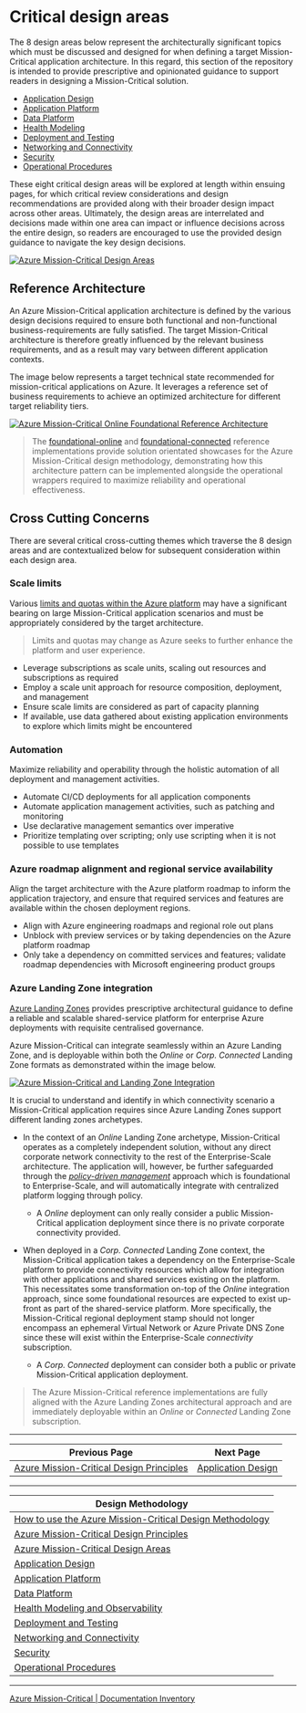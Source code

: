 # Critical design areas

The 8 design areas below represent the architecturally significant topics which must be discussed and designed for when defining a target Mission-Critical application architecture. In this regard, this section of the repository is intended to provide prescriptive and opinionated guidance to support readers in designing a Mission-Critical solution.

- [Application Design](./App-Design.md)
- [Application Platform](./App-Platform.md)
- [Data Platform](./Data-Platform.md)
- [Health Modeling](./Health-Modeling.md)
- [Deployment and Testing](./Deployment-Testing.md)
- [Networking and Connectivity](./Networking.md)
- [Security](./Security.md)
- [Operational Procedures](./Operational-Procedures.md)

These eight critical design areas will be explored at length within ensuing pages, for which critical review considerations and design recommendations are provided along with their broader design impact across other areas. Ultimately, the design areas are interrelated and decisions made within one area can impact or influence decisions across the entire design, so readers are encouraged to use the provided design guidance to navigate the key design decisions.

[![Azure Mission-Critical Design Areas](/docs/media/design-areas.png "Azure Mission-Critical Design Areas")](./Design-Areas.md)

## Reference Architecture

An Azure Mission-Critical application architecture is defined by the various design decisions required to ensure both functional and non-functional business-requirements are fully satisfied. The target Mission-Critical architecture is therefore greatly influenced by the relevant business requirements, and as a result may vary between different application contexts.

The image below represents a target technical state recommended for mission-critical applications on Azure. It leverages a reference set of business requirements to achieve an optimized architecture for different target reliability tiers.

[![Azure Mission-Critical Online Foundational Reference Architecture](/docs/media/architecture-foundational-online.png "Azure Mission-Critical Online Foundational Reference Architecture")](./Design-Areas.md)

> The [foundational-online](https://github.com/Azure/Mission-Critical-Online) and [foundational-connected](https://github.com/Azure/AlwaysOn-Foundational-Connected) reference implementations provide solution orientated showcases for the Azure Mission-Critical design methodology, demonstrating how this architecture pattern can be implemented alongside the operational wrappers required to maximize reliability and operational effectiveness.

## Cross Cutting Concerns

There are several critical cross-cutting themes which traverse the 8 design areas and are contextualized below for subsequent consideration within each design area.

### Scale limits

Various [limits and quotas within the Azure platform](https://docs.microsoft.com/azure/azure-resource-manager/management/azure-subscription-service-limits) may have a significant bearing on large Mission-Critical application scenarios and must be appropriately considered by the target architecture.

> Limits and quotas may change as Azure seeks to further enhance the platform and user experience.

- Leverage subscriptions as scale units, scaling out resources and subscriptions as required
- Employ a scale unit approach for resource composition, deployment, and management
- Ensure scale limits are considered as part of capacity planning
- If available, use data gathered about existing application environments to explore which limits might be encountered

### Automation

Maximize reliability and operability through the holistic automation of all deployment and management activities.

- Automate CI/CD deployments for all application components
- Automate application management activities, such as patching and monitoring
- Use declarative management semantics over imperative
- Prioritize templating over scripting; only use scripting when it is not possible to use templates

### Azure roadmap alignment and regional service availability

Align the target architecture with the Azure platform roadmap to inform the application trajectory, and ensure that required services and features are available within the chosen deployment regions.

- Align with Azure engineering roadmaps and regional role out plans
- Unblock with preview services or by taking dependencies on the Azure platform roadmap
- Only take a dependency on committed services and features; validate roadmap dependencies with Microsoft engineering product groups

### Azure Landing Zone integration

[Azure Landing Zones](https://github.com/azure/cloud-adoption-framework/ready/landing-zone/) provides prescriptive architectural guidance to define a reliable and scalable shared-service platform for enterprise Azure deployments with requisite centralised governance.

Azure Mission-Critical can integrate seamlessly within an Azure Landing Zone, and is deployable within both the *Online* or *Corp. Connected* Landing Zone formats as demonstrated within the image below.

[![Azure Mission-Critical and Landing Zone Integration](/docs/media/landing-zones.gif "Azure Mission-Critical Landing Zone Integration")](./Design-Areas.md)

It is crucial to understand and identify in which connectivity scenario a Mission-Critical application requires since Azure Landing Zones support different landing zones archetypes.

- In the context of an *Online* Landing Zone archetype, Mission-Critical operates as a completely independent solution, without any direct corporate network connectivity to the rest of the Enterprise-Scale architecture. The application will, however, be further safeguarded through the [*policy-driven management*]((https://github.com/Azure/Enterprise-Scale/wiki/How-Enterprise-Scale-Works#enterprise-scale-design-principles)) approach which is foundational to Enterprise-Scale, and will automatically integrate with centralized platform logging through policy.
  - A *Online* deployment can only really consider a public Mission-Critical application deployment since there is no private corporate connectivity provided.

- When deployed in a *Corp. Connected* Landing Zone context, the Mission-Critical application takes a dependency on the Enterprise-Scale platform to provide connectivity resources which allow for integration with other applications and shared services existing on the platform. This necessitates some transformation on-top of the *Online* integration approach, since some foundational resources are expected to exist up-front as part of the shared-service platform. More specifically, the Mission-Critical regional deployment stamp should not longer encompass an ephemeral Virtual Network or Azure Private DNS Zone since these will exist within the Enterprise-Scale *connectivity* subscription.
  - A *Corp. Connected* deployment can consider both a public or private Mission-Critical application deployment.

> The Azure Mission-Critical reference implementations are fully aligned with the Azure Landing Zones architectural approach and are immediately deployable within an *Online* or *Connected* Landing Zone subscription.

---

|Previous Page|Next Page|
|--|--|
|[Azure Mission-Critical Design Principles](./Principles.md)|[Application Design](./App-Design.md)

---

|Design Methodology|
|--|
|[How to use the Azure Mission-Critical Design Methodology](./README.md)
|[Azure Mission-Critical Design Principles](./Principles.md)
|[Azure Mission-Critical Design Areas](./Design-Areas.md)
|[Application Design](./App-Design.md)
|[Application Platform](./App-Platform.md)
|[Data Platform](./Data-Platform.md)
|[Health Modeling and Observability](./Health-Modeling.md)
|[Deployment and Testing](./Deployment-Testing.md)
|[Networking and Connectivity](./Networking.md)
|[Security](./Security.md)
|[Operational Procedures](./Operational-Procedures.md)

---

[Azure Mission-Critical | Documentation Inventory](/docs/README.md)
